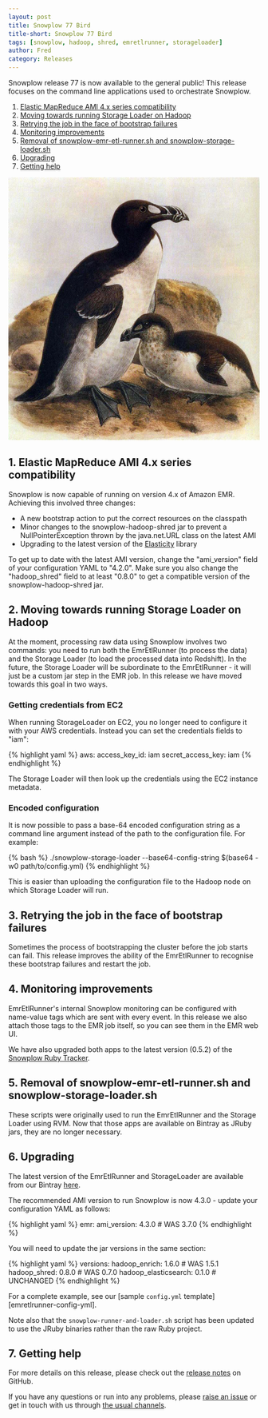 ```yaml
---
layout: post
title: Snowplow 77 Bird
title-short: Snowplow 77 Bird
tags: [snowplow, hadoop, shred, emretlrunner, storageloader]
author: Fred
category: Releases
---
```


Snowplow release 77 is now available to the general public! This release focuses on the command line applications used to orchestrate Snowplow.

1. [Elastic MapReduce AMI 4.x series compatibility](/blog/2016/xx/xx/snowplow-r77-great-auk-released#ami)
2. [Moving towards running Storage Loader on Hadoop](/blog/2016/xx/xx/snowplow-r77-great-auk-released#ec2)
3. [Retrying the job in the face of bootstrap failures](/blog/2016/xx/xx/snowplow-r77-great-auk-released#bootstrap)
4. [Monitoring improvements](/blog/2016/xx/xx/snowplow-r77-great-auk-released#tags)
5. [Removal of snowplow-emr-etl-runner.sh and snowplow-storage-loader.sh](/blog/2016/xx/xx/snowplow-r77-great-auk-released#removal)
6. [Upgrading](/blog/2016/xx/xx/snowplow-r77-great-auk-released#upgrading)
7. [Getting help](/blog/2016/xx/xx/snowplow-r77-great-auk-released#help)

![great-auk][great-auk]

<!--more-->

<h2 id="ami">1. Elastic MapReduce AMI 4.x series compatibility</h2>

Snowplow is now capable of running on version 4.x of Amazon EMR. Achieving this involved three changes:

* A new bootstrap action to put the correct resources on the classpath
* Minor changes to the snowplow-hadoop-shred jar to prevent a NullPointerException thrown by the java.net.URL class on the latest AMI
* Upgrading to the latest version of the [Elasticity][elasticity] library

To get up to date with the latest AMI version, change the "ami_version" field of your configuration YAML to "4.2.0". Make sure you also change the "hadoop_shred" field to at least "0.8.0" to get a compatible version of the snowplow-hadoop-shred jar.

<h2 id="ec2">2. Moving towards running Storage Loader on Hadoop</h2>

At the moment, processing raw data using Snowplow involves two commands: you need to run both the EmrEtlRunner (to process the data) and the Storage Loader (to load the processed data into Redshift). In the future, the Storage Loader will be subordinate to the EmrEtlRunner - it will just be a custom jar step in the EMR job. In this release we have moved towards this goal in two ways.

<h3 id="creds">Getting credentials from EC2</h3>

When running StorageLoader on EC2, you no longer need to configure it with your AWS credentials. Instead you can set the credentials fields to "iam":

{% highlight yaml %}
aws:
  access_key_id: iam
  secret_access_key: iam
{% endhighlight %}

The Storage Loader will then look up the credentials using the EC2 instance metadata.

<h3 id="b64">Encoded configuration</h3>

It is now possible to pass a base-64 encoded configuration string as a command line argument instead of the path to the configuration file. For example:

{% bash %}
./snowplow-storage-loader --base64-config-string $(base64 -w0 path/to/config.yml)
{% endhighlight %}

This is easier than uploading the configuration file to the Hadoop node on which Storage Loader will run.

<h2 id="bootstrap">3. Retrying the job in the face of bootstrap failures</h2>

Sometimes the process of bootstrapping the cluster before the job starts can fail. This release improves the ability of the EmrEtlRunner to recognise these bootstrap failures and restart the job.

<h2 id="tags">4. Monitoring improvements</h2>

EmrEtlRunner's internal Snowplow monitoring can be configured with name-value tags which are sent with every event. In this release we also attach those tags to the EMR job itself, so you can see them in the EMR web UI.

We have also upgraded both apps to the latest version (0.5.2) of the [Snowplow Ruby Tracker](https://github.com/snowplow/snowplow-ruby-tracker).

<h2 id="removal">5. Removal of snowplow-emr-etl-runner.sh and snowplow-storage-loader.sh</h2>

These scripts were originally used to run the EmrEtlRunner and the Storage Loader using RVM. Now that those apps are available on Bintray as JRuby jars, they are no longer necessary.

<h2 id="upgrading">6. Upgrading</h2>

The latest version of the EmrEtlRunner and StorageLoader are available from our Bintray [here][app-dl].

The recommended AMI version to run Snowplow is now 4.3.0 - update your configuration YAML as follows:

{% highlight yaml %}
emr:
  ami_version: 4.3.0 # WAS 3.7.0
{% endhighlight %}

You will need to update the jar versions in the same section:

{% highlight yaml %}
  versions:
    hadoop_enrich: 1.6.0 # WAS 1.5.1
    hadoop_shred: 0.8.0 # WAS 0.7.0
    hadoop_elasticsearch: 0.1.0 # UNCHANGED
{% endhighlight %}

For a complete example, see our [sample `config.yml` template][emretlrunner-config-yml].

Note also that the `snowplow-runner-and-loader.sh` script has been updated to use the JRuby binaries rather than the raw Ruby project.

<h2 id="help">7. Getting help</h2>

For more details on this release, please check out the [release notes][release] on GitHub.

If you have any questions or run into any problems, please [raise an issue][issues] or get in touch with us through [the usual channels][talk-to-us].

[great-auk]: /assets/img/blog/2016/02/great-auk.jpg
[elasticity]: https://github.com/rslifka/elasticity
[app-dl]: http://dl.bintray.com/snowplow/snowplow-generic
[release]: https://github.com/snowplow/snowplow/releases/tag/r77-great-auk
[issues]: https://github.com/snowplow/snowplow/issues
[talk-to-us]: https://github.com/snowplow/snowplow/wiki/Talk-to-us
